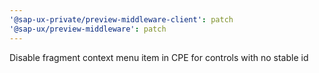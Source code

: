 ```yaml
---
'@sap-ux-private/preview-middleware-client': patch
'@sap-ux/preview-middleware': patch
---
```


Disable fragment context menu item in CPE for controls with no stable id
